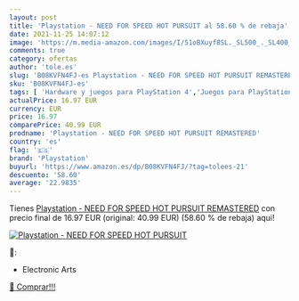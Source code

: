 ```yaml
---
layout: post
title: 'Playstation - NEED FOR SPEED HOT PURSUIT al 58.60 % de rebaja'
date: 2021-11-25 14:07:12
image: 'https://m.media-amazon.com/images/I/51oBXuyf8SL._SL500_._SL400_.jpg'
comments: true
category: ofertas
author: 'tole.es'
slug: 'B08KVFN4FJ-es Playstation - NEED FOR SPEED HOT PURSUIT REMASTERED'
sku: 'B08KVFN4FJ-es'
tags: [ 'Hardware y juegos para PlayStation 4','Juegos para PlayStation 4','Videojuegos','playstation', ]
actualPrice: 16.97 EUR
currency: EUR
price: 16.97
comparePrice: 40.99 EUR
prodname: 'Playstation - NEED FOR SPEED HOT PURSUIT REMASTERED'
country: 'es'
flag: '🇪🇸'
brand: 'Playstation'
buyurl: 'https://www.amazon.es/dp/B08KVFN4FJ/?tag=tolees-21'
descuento: '58.60'
average: '22.9835'
---
```


Tienes [Playstation - NEED FOR SPEED HOT PURSUIT REMASTERED](https://www.amazon.es/dp/B08KVFN4FJ/?tag=tolees-21) con precio final de  16.97 EUR (original: 40.99 EUR) (58.60 %  de rebaja) aqui!

[![Playstation - NEED FOR SPEED HOT PURSUIT](https://m.media-amazon.com/images/I/51oBXuyf8SL._SL500_._SL400_.jpg)](https://www.amazon.es/dp/B08KVFN4FJ/?tag=tolees-21)

🔎:

- Electronic Arts

[🛒 Comprar!!!](https://www.amazon.es/dp/B08KVFN4FJ/?tag=tolees-21)
